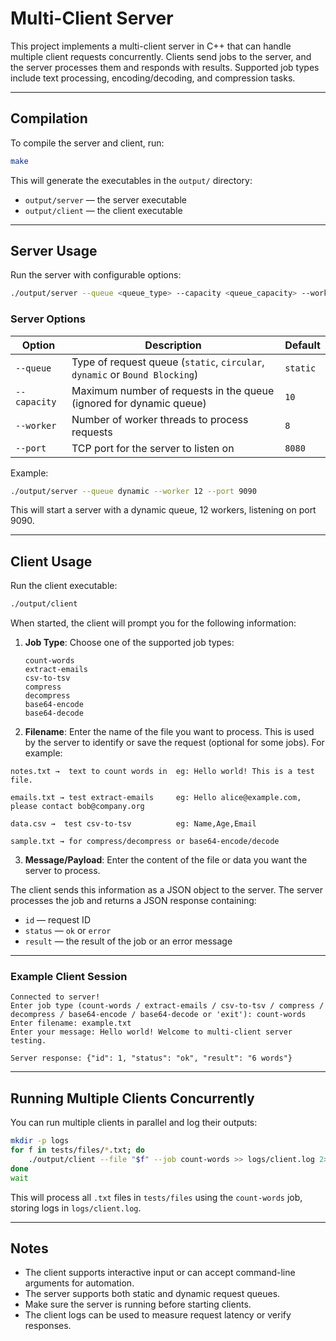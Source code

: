 # Multi-Client Server

This project implements a multi-client server in C++ that can handle multiple client requests concurrently. Clients send jobs to the server, and the server processes them and responds with results. Supported job types include text processing, encoding/decoding, and compression tasks.

---

## **Compilation**

To compile the server and client, run:

```bash
make
```

This will generate the executables in the `output/` directory:

* `output/server` — the server executable
* `output/client` — the client executable

---

## **Server Usage**

Run the server with configurable options:

```bash
./output/server --queue <queue_type> --capacity <queue_capacity> --worker <num_workers> --port <port_number>
```

### **Server Options**

| Option       | Description                                                         | Default  |
| ------------ | ------------------------------------------------------------------- | -------- |
| `--queue`    | Type of request queue (`static`, `circular`, `dynamic` or `Bound Blocking`)                       | `static` |
| `--capacity` | Maximum number of requests in the queue (ignored for dynamic queue) | `10`     |
| `--worker`   | Number of worker threads to process requests                        | `8`      |
| `--port`     | TCP port for the server to listen on                                | `8080`   |

Example:

```bash
./output/server --queue dynamic --worker 12 --port 9090
```

This will start a server with a dynamic queue, 12 workers, listening on port 9090.

---

## **Client Usage**

Run the client executable:

```bash
./output/client
```

When started, the client will prompt you for the following information:

1. **Job Type**: Choose one of the supported job types:

   ```
   count-words
   extract-emails
   csv-to-tsv
   compress
   decompress
   base64-encode
   base64-decode
   ```

2. **Filename**: Enter the name of the file you want to process. This is used by the server to identify or save the request (optional for some jobs).
For example:
```
notes.txt →  text to count words in  eg: Hello world! This is a test file.

emails.txt → test extract-emails     eg: Hello alice@example.com, please contact bob@company.org

data.csv →  test csv-to-tsv          eg: Name,Age,Email

sample.txt → for compress/decompress or base64-encode/decode 
```

3. **Message/Payload**: Enter the content of the file or data you want the server to process.

The client sends this information as a JSON object to the server. The server processes the job and returns a JSON response containing:

* `id` — request ID
* `status` — `ok` or `error`
* `result` — the result of the job or an error message

---

### **Example Client Session**

```
Connected to server!
Enter job type (count-words / extract-emails / csv-to-tsv / compress / decompress / base64-encode / base64-decode or 'exit'): count-words
Enter filename: example.txt
Enter your message: Hello world! Welcome to multi-client server testing.

Server response: {"id": 1, "status": "ok", "result": "6 words"}
```

---

## **Running Multiple Clients Concurrently**

You can run multiple clients in parallel and log their outputs:

```bash
mkdir -p logs
for f in tests/files/*.txt; do
    ./output/client --file "$f" --job count-words >> logs/client.log 2>&1 &
done
wait
```

This will process all `.txt` files in `tests/files` using the `count-words` job, storing logs in `logs/client.log`.

---

## **Notes**

* The client supports interactive input or can accept command-line arguments for automation.
* The server supports both static and dynamic request queues.
* Make sure the server is running before starting clients.
* The client logs can be used to measure request latency or verify responses.


